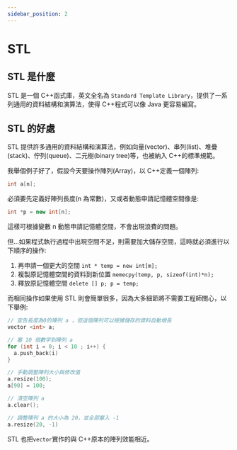 ```yaml
---
sidebar_position: 2
---
```


# STL

## STL 是什麼

STL 是一個 C++函式庫，英文全名為 `Standard Template Library`，提供了一系列通用的資料結構和演算法，使得 C++程式可以像 Java 更容易編寫。

## STL 的好處

STL 提供許多通用的資料結構和演算法，例如向量(vector)、串列(list)、堆疊(stack)、佇列(queue)、二元樹(binary tree)等，也被納入 C++的標準規範。

我舉個例子好了，假設今天要操作陣列(Array)，以 C++定義一個陣列:

```cpp
int a[n];
```

必須要先定義好陣列長度(n 為常數)，又或者動態申請記憶體空間像是:

```cpp
int *p = new int[n];
```

這樣可根據變數 n 動態申請記憶體空間，不會出現浪費的問題。

但...如果程式執行過程中出現空間不足，則需要加大儲存空間，這時就必須進行以下順序的操作:

1. 再申請一個更大的空間 `int * temp = new int[m];`
2. 複製原記憶體空間的資料到新位置 `memecpy(temp, p, sizeof(int)*n);`
3. 釋放原記憶體空間 `delete [] p; p = temp;`

而相同操作如果使用 STL 則會簡單很多，因為大多細節將不需要工程師關心，以下舉例:

```cpp
// 宣告長度為0的陣列 a ，但這個陣列可以根據儲存的資料自動增長
vector <int> a;

// 塞 10 個數字到陣列 a
for (int i = 0; i < 10 ; i++) {
  a.push_back(i)
}

// 手動調整陣列大小與修改值
a.resize(100);
a[90] = 100;

// 清空陣列 a
a.clear();

// 調整陣列 a 的大小為 20，並全部塞入 -1
a.resize(20, -1)
```

STL 也把`vector`實作的與 C++原本的陣列效能相近。
